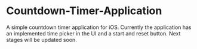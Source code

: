 # Countdown-Timer-Application

A simple countdown timer application for iOS.
Currently the application has an implemented time picker in the UI and a start and reset button. 
Next stages will be updated soon.
